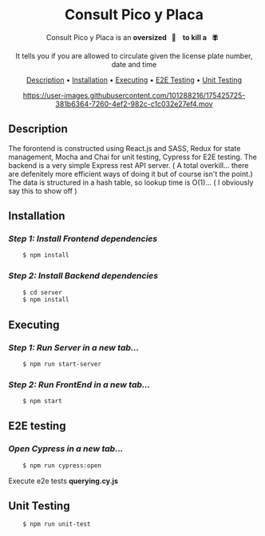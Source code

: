 <!-- markdownlint-configure-file {
  "MD013": {
    "code_blocks": false,
    "tables": false
  },
  "MD033": false,
  "MD041": false
} -->

<div align="center">

# Consult Pico y Placa

Consult Pico y Placa is an **oversized &nbsp;&nbsp;🔫 &nbsp;&nbsp; to kill a &nbsp;&nbsp;🪰&nbsp;&nbsp;**

It tells you if you are allowed to circulate given the license plate number, date and time<br />

[Description](#description) •
[Installation](#installation) •
[Executing](#executing) •
[E2E Testing](#e2e-testing) •
[Unit Testing](#unit-testing)

</div>

<div align="center">

https://user-images.githubusercontent.com/101288216/175425725-381b6364-7260-4ef2-982c-c1c032e27ef4.mov

</div>



## Description

The forontend is constructed using React.js and SASS, Redux for state management, Mocha and Chai for unit testing, Cypress for E2E testing.
The backend is a very simple Express rest API server. ( A total overkill... there are defenitely more efficient ways of doing it but of course isn't the point.)
<br/>
The data is structured in a hash table, so lookup time is O(1)... ( I obviously say this to show off )

## Installation

### _Step 1: Install Frontend dependencies_

````sh
    $ npm install 
 ````  
### _Step 2: Install Backend dependencies_
````sh
    $ cd server 
    $ npm install 
 ````  

## Executing 
### _Step 1: Run Server in a new tab..._

````sh
    $ npm run start-server
 ````  
### _Step 2: Run FrontEnd in a new tab..._

````sh
    $ npm start
 ```` 

 ## E2E testing 

### _Open Cypress in a new tab..._

````sh
    $ npm run cypress:open
 ```` 
Execute e2e tests **querying.cy.js**

 ## Unit Testing

````sh
    $ npm run unit-test
 ```` 
